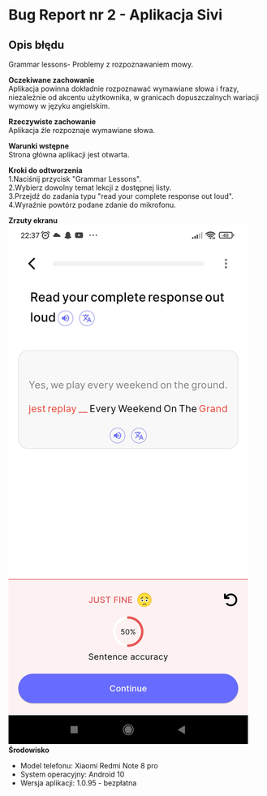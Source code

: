 # Bug Report nr 2 - Aplikacja Sivi

## Opis błędu

Grammar lessons- Problemy z rozpoznawaniem mowy.

**Oczekiwane zachowanie**  
Aplikacja powinna dokładnie rozpoznawać wymawiane słowa i frazy, niezależnie od akcentu użytkownika, w granicach dopuszczalnych wariacji wymowy w języku angielskim.

**Rzeczywiste zachowanie**  
Aplikacja źle rozpoznaje wymawiane słowa.

**Warunki wstępne**  
Strona główna aplikacji jest otwarta.

**Kroki do odtworzenia**  
1.Naciśnij przycisk "Grammar Lessons".  
2.Wybierz dowolny temat lekcji z dostępnej listy.  
3.Przejdź do zadania typu "read your complete response out loud".  
4.Wyraźnie powtórz podane zdanie do mikrofonu.

**Zrzuty ekranu**  
![BR2](https://github.com/nowikat/Bug-reports/blob/main/Aplikacje%20do%20nauki%20angielskiego/Za%C5%82%C4%85czniki/BR2.jpg)  
**Środowisko**  

- Model telefonu: Xiaomi Redmi Note 8 pro  
- System operacyjny: Android 10
- Wersja aplikacji: 1.0.95 - bezpłatna
